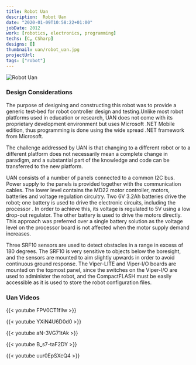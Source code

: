 ```yaml
---
title: Robot Uan
description:  Robot Uan
date: "2020-01-09T10:58:22+01:00"
jobDate: 2012
work: [robotics, electronics, programming]
techs: [C, CSharp]
designs: []
thumbnail: uan/robot_uan.jpg
projectUrl: 
tags: ["robot"]
---
```



![Robot Uan](/project/uan_desc.jpg)

### Design Considerations

The purpose of designing and constructing this robot was to provide a generic test-bed for robot controller design and testing.Unlike most robot platforms used in education or research, UAN does not come with its proprietary development environment but uses Microsoft .NET Mobile edition, thus programming is done using the wide spread .NET framework from Microsoft. 

The challenge addressed by UAN is that changing to a different robot or to a different platform does not necessarily mean a complete change in paradigm, and a substantial part of the knowledge and code can be transferred to the new platform. 

UAN consists of a number of panels connected to a common I2C bus. Power supply to the panels is provided together with the communication cables. The lower level contains the MD22 motor controller, motors, batteries and voltage regulation circuitry. Two 6V 3.2Ah batteries drive the robot; one battery is used to drive the electronic circuits, including the processor . In order to achieve this, its voltage is regulated to 5V using a low drop-out regulator. The other battery is used to drive the motors directly. This approach was preferred over a single battery solution as the voltage level on the processor board is not affected when the motor supply demand increases. 

Three SRF10 sensors are used to detect obstacles in a range in excess of 180 degrees. The SRF10 is very sensitive to objects below the boresight, and the sensors are mounted to aim slightly upwards in order to avoid continuous ground response. The Viper-LITE and Viper-I/O boards are mounted on the topmost panel, since the switches on the Viper-I/O are used to administer the robot, and the CompactFLASH must be easily accessible as it is used to store the robot configuration files.

### Uan Videos

{{< youtube FPV0CT1fllw >}}

{{< youtube YXiN4U6D0d0 >}}

{{< youtube aN-3VG71tAk >}}

{{< youtube B_s7-taF2DY >}}

{{< youtube uur0EpSXcQ4 >}}